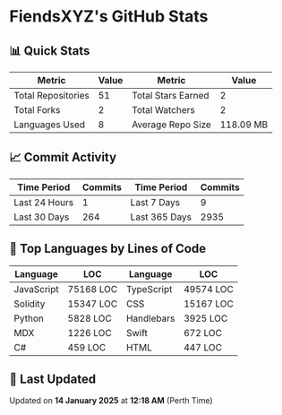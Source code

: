 # FiendsXYZ's GitHub Stats

## 📊 Quick Stats

| Metric               | Value       | Metric               | Value       |
|----------------------|-------------|----------------------|-------------|
| Total Repositories   | 51 | Total Stars Earned   | 2 |
| Total Forks          | 2 | Total Watchers       | 2 |
| Languages Used       | 8 | Average Repo Size    | 118.09 MB |

## 📈 Commit Activity

| Time Period      | Commits      | Time Period      | Commits      |
|------------------|--------------|------------------|--------------|
| Last 24 Hours    | 1 | Last 7 Days      | 9 |
| Last 30 Days     | 264 | Last 365 Days    | 2935 |

## 📝 Top Languages by Lines of Code

| Language       | LOC        | Language       | LOC        |
|----------------|------------|----------------|------------|
| JavaScript       | 75168 LOC  | TypeScript       | 49574 LOC  |
| Solidity       | 15347 LOC  | CSS       | 15167 LOC  |
| Python       | 5828 LOC  | Handlebars       | 3925 LOC  |
| MDX       | 1226 LOC  | Swift       | 672 LOC  |
| C#       | 459 LOC  | HTML       | 447 LOC  |

## 📅 Last Updated

Updated on **14 January 2025** at **12:18 AM** (Perth Time)
